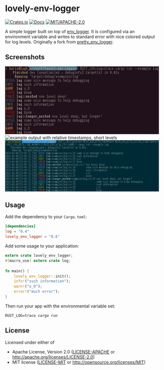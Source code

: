 # lovely-env-logger

[![Crates.io](https://img.shields.io/crates/v/lovely_env_logger.svg)](https://crates.io/crates/lovely_env_logger)
[![Docs](https://docs.rs/lovely_env_logger/badge.svg)](https://docs.rs/lovely_env_logger)
[![MIT/APACHE-2.0](https://img.shields.io/crates/l/lovely_env_logger.svg)](https://crates.io/crates/lovely_env_logger)

A simple logger built on top of [env_logger](https://docs.rs/env_logger).
It is configured via an environment variable and writes to standard
error with nice colored output for log levels.
Originally a fork from [pretty_env_logger](https://github.com/seanmonstar/pretty-env-logger).

## Screenshots
![example default output](log_default.png)
![example output with relative timestamps, short
levels](log_relative_timestamps.png)
![example output with system timestamps, file names and line numbers](log_file_line_system_time.png)

## Usage

Add the dependency to your `Cargo.toml`:

```toml
[dependencies]
log = "0.4"
lovely_env_logger = "0.6"
```

Add some usage to your application:

```rust
extern crate lovely_env_logger;
#[macro_use] extern crate log;

fn main() {
    lovely_env_logger::init();
    info!("such information");
    warn!("o_O");
    error!("much error");
}
```

Then run your app with the environmental variable set:

```
RUST_LOG=trace cargo run
```

## License

Licensed under either of

- Apache License, Version 2.0 ([LICENSE-APACHE](LICENSE-APACHE) or http://apache.org/licenses/LICENSE-2.0)
- MIT license ([LICENSE-MIT](LICENSE-MIT) or http://opensource.org/licenses/MIT)

